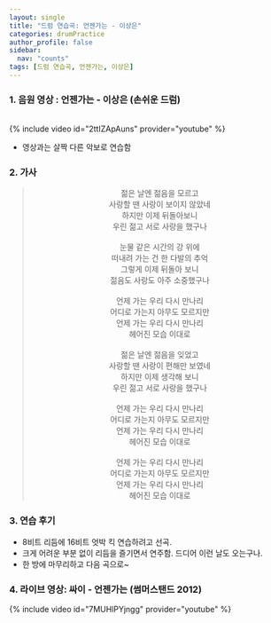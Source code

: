 ```yaml
---
layout: single
title: "드럼 연습곡: 언젠가는 - 이상은"
categories: drumPractice
author_profile: false
sidebar:
  nav: "counts"
tags: [드럼 연습곡, 언젠가는, 이상은]
---
```


### 1. 음원 영상 : 언젠가는 - 이상은 (손쉬운 드럼)

<br/>
{% include video id="2ttIZApAuns" provider="youtube" %}

- 영상과는 살짝 다른 악보로 연습함

### 2. 가사

> <center>젊은 날엔 젊음을 모르고<br/>사랑할 땐 사랑이 보이지 않았네<br/>하지만 이제 뒤돌아보니<br/>우린 젊고 서로 사랑을 했구나<br/><br/>눈물 같은 시간의 강 위에<br/>떠내려 가는 건 한 다발의 추억<br/>그렇게 이제 뒤돌아 보니<br/>젊음도 사랑도 아주 소중했구나<br/><br/>언제 가는 우리 다시 만나리<br/>어디로 가는지 아무도 모르지만<br/>언제 가는 우리 다시 만나리<br/>헤어진 모습 이대로<br/><br/>젊은 날엔 젊음을 잊었고<br/>사랑할 땐 사랑이 편해만 보였네<br/>하지만 이제 생각해 보니<br/>우린 젊고 서로 사랑을 했구나<br/><br/>언제 가는 우리 다시 만나리<br/>어디로 가는지 아무도 모르지만<br/>언제 가는 우리 다시 만나리<br/>헤어진 모습 이대로<br/><br/>언제 가는 우리 다시 만나리<br/>어디로 가는지 아무도 모르지만<br/>언제 가는 우리 다시 만나리<br/>헤어진 모습 이대로</center>

### 3. 연습 후기

- 8비트 리듬에 16비트 엇박 킥 연습하려고 선곡.
- 크게 어려운 부분 없이 리듬을 즐기면서 연주함. 드디어 이런 날도 오는구나.
- 한 방에 마무리하고 다음 곡으로~

### 4. 라이브 영상: 싸이 - 언젠가는 (썸머스탠드 2012)

{% include video id="7MUHlPYjngg" provider="youtube" %}
